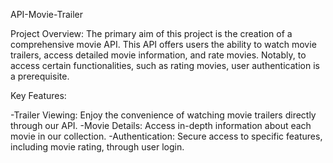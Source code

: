 API-Movie-Trailer

Project Overview:
The primary aim of this project is the creation of a comprehensive movie API. This API offers users the ability to watch movie trailers, access detailed movie information, and rate movies. Notably, to access certain functionalities, such as rating movies, user authentication is a prerequisite.

Key Features:

-Trailer Viewing: Enjoy the convenience of watching movie trailers directly through our API.
-Movie Details: Access in-depth information about each movie in our collection.
-Authentication: Secure access to specific features, including movie rating, through user login.
